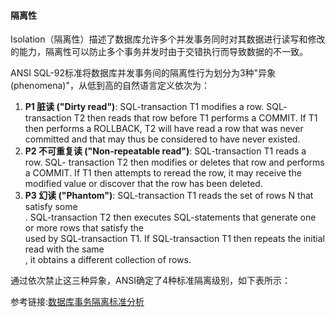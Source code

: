 #### 隔离性

Isolation（隔离性）描述了数据库允许多个并发事务同时对其数据进行读写和修改的能力，隔离性可以防止多个事务并发时由于交错执行而导致数据的不一致。

ANSI SQL-92标准将数据库并发事务间的隔离性行为划分为3种"异象(phenomena)"，从低到高的自然语言定义依次为：

1. **P1 脏读 ("Dirty read")**: SQL-transaction T1 modifies a row. SQL- transaction T2 then reads that row before T1 performs a COMMIT. If T1 then performs a ROLLBACK, T2 will have read a row that was never committed and that may thus be considered to have never existed.
2. **P2 不可重复读 ("Non-repeatable read")**: SQL-transaction T1 reads a row. SQL- transaction T2 then modifies or deletes that row and performs a COMMIT. If T1 then attempts to reread the row, it may receive the modified value or discover that the row has been deleted.
3. **P3 幻读 ("Phantom")**: SQL-transaction T1 reads the set of rows N that satisfy some <search condition>. SQL-transaction T2 then executes SQL-statements that generate one or more rows that satisfy the <search condition> used by SQL-transaction T1. If SQL-transaction T1 then repeats the initial read with the same <search condition>, it obtains a different collection of rows.

通过依次禁止这三种异象，ANSI确定了4种标准隔离级别，如下表所示：

[](./isolation.jpg)

参考链接:[数据库事务隔离标准分析](https://zhuanlan.zhihu.com/p/38214642)